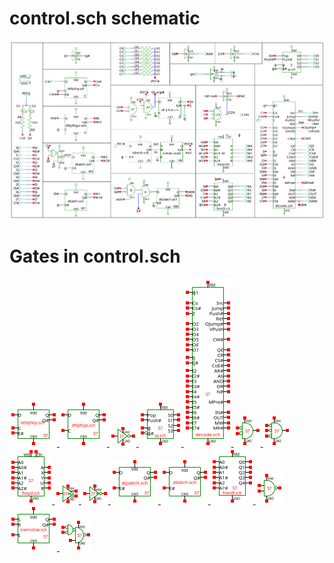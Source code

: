 # control.sch schematic
![control.sch](control.png)
# Gates in control.sch
[ ![deflipflop](deflipflop-sym.png) ](deflipflop.html)
[ ![dflipflops](dflipflops-sym.png) ](dflipflops.html)
[ ![not](not-sym.png) ](not.html)
[ ![sp](sp-sym.png) ](sp.html)
[ ![decode](decode-sym.png) ](decode.html)
[ ![nor](nor-sym.png) ](nor.html)
[ ![nor3](nor3-sym.png) ](nor3.html)
[ ![fivepd](fivepd-sym.png) ](fivepd.html)
[ ![noverlap](noverlap-sym.png) ](noverlap.html)
[ ![cnot](cnot-sym.png) ](cnot.html)
[ ![diplatch](diplatch-sym.png) ](diplatch.html)
[ ![dilatch](dilatch-sym.png) ](dilatch.html)
[ ![fiveof8](fiveof8-sym.png) ](fiveof8.html)
[ ![nand](nand-sym.png) ](nand.html)
[ ![sramcellsw](sramcellsw-sym.png) ](sramcellsw.html)
[ ![nand1or](nand1or-sym.png) ](nand1or.html)
